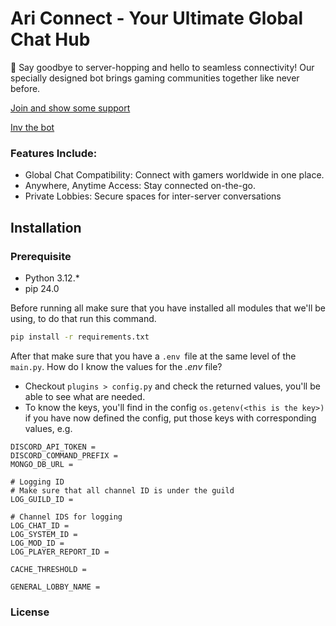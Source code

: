 # Ari Connect - Your Ultimate Global Chat Hub

🚀 Say goodbye to server-hopping and hello to seamless connectivity! Our specially designed bot brings gaming communities together like never before.

[Join and show some support](https://discord.gg/HnjyK33cJp)

[Inv the bot](https://discord.com/oauth2/authorize?client_id=895242125208342548)
### Features Include:
- Global Chat Compatibility: Connect with gamers worldwide in one place.
- Anywhere, Anytime Access: Stay connected on-the-go.
- Private Lobbies: Secure spaces for inter-server conversations

## Installation
### Prerequisite
- Python 3.12.*
- pip 24.0

Before running all make sure that you have installed all modules that we'll be using, to do that run this command.
``` cmd
pip install -r requirements.txt
```

After that make sure that you have a `.env `file at the same level of the `main.py`.
How do I know the values for the *.env* file?
- Checkout `plugins > config.py` and check the returned values, you'll be able to see what are needed.
- To know the keys, you'll find in the config `os.getenv(<this is the key>)`
if you have now defined the config, put those keys with corresponding values, e.g.
```.env
DISCORD_API_TOKEN = 
DISCORD_COMMAND_PREFIX = 
MONGO_DB_URL =

# Logging ID
# Make sure that all channel ID is under the guild
LOG_GUILD_ID =

# Channel IDS for logging
LOG_CHAT_ID = 
LOG_SYSTEM_ID = 
LOG_MOD_ID = 
LOG_PLAYER_REPORT_ID = 

CACHE_THRESHOLD = 

GENERAL_LOBBY_NAME = 
```
### License

